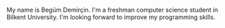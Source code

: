 My name is Begüm Demirçin. 
I'm a freshman computer science student in Bilkent University.
I'm looking forward to improve my programming skills.
